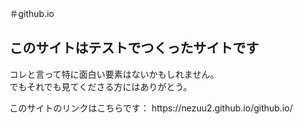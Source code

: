 ＃github.io
## このサイトはテストでつくったサイトです
<p>コレと言って特に面白い要素はないかもしれません。<br>
でもそれでも見てくださる方にはありがとう。</p>
<p>このサイトのリンクはこちらです： https://nezuu2.github.io/github.io/</p>
